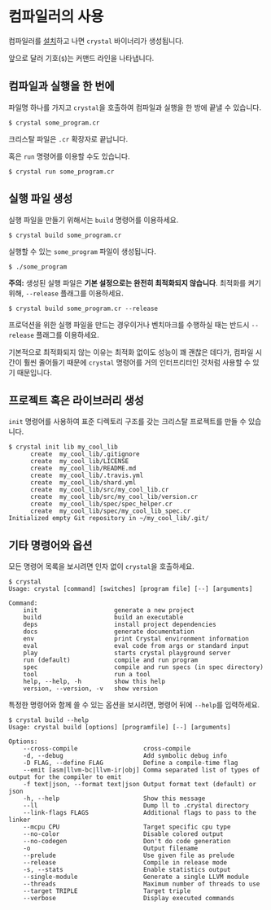 # 컴파일러의 사용

컴파일러를 [설치](../installation/README.md)하고 나면 `crystal` 바이너리가 생성됩니다.

앞으로 달러 기호(`$`)는 커맨드 라인을 나타냅니다.

## 컴파일과 실행을 한 번에

파일명 하나를 가지고 `crystal`을 호출하여 컴파일과 실행을 한 방에 끝낼 수 있습니다.

```
$ crystal some_program.cr
```

크리스탈 파일은 `.cr` 확장자로 끝납니다.

혹은 `run` 명령어를 이용할 수도 있습니다.

```
$ crystal run some_program.cr
```

## 실행 파일 생성

실행 파일을 만들기 위해서는 `build` 명령어를 이용하세요.

```
$ crystal build some_program.cr
```

실행할 수 있는 `some_program` 파일이 생성됩니다.

```
$ ./some_program
```

**주의:** 생성된 실행 파일은 **기본 설정으로는 완전히 최적화되지 않습니다**. 최적화를 켜기 위해, `--release` 플래그를 이용하세요.

```
$ crystal build some_program.cr --release
```

프로덕션을 위한 실행 파일을 만드는 경우이거나 벤치마크를 수행하실 때는 반드시 `--release` 플래그를 이용하세요.

기본적으로 최적화되지 않는 이유는 최적화 없이도 성능이 꽤 괜찮은 데다가, 컴파일 시간이 훨씬 줄어들기 때문에 `crystal` 명령어를 거의 인터프리터인 것처럼 사용할 수 있기 때문입니다.

## 프로젝트 혹은 라이브러리 생성

`init` 명령어를 사용하여 표준 디렉토리 구조를 갖는 크리스탈 프로젝트를 만들 수 있습니다.

```
$ crystal init lib my_cool_lib
      create  my_cool_lib/.gitignore
      create  my_cool_lib/LICENSE
      create  my_cool_lib/README.md
      create  my_cool_lib/.travis.yml
      create  my_cool_lib/shard.yml
      create  my_cool_lib/src/my_cool_lib.cr
      create  my_cool_lib/src/my_cool_lib/version.cr
      create  my_cool_lib/spec/spec_helper.cr
      create  my_cool_lib/spec/my_cool_lib_spec.cr
Initialized empty Git repository in ~/my_cool_lib/.git/
```

## 기타 명령어와 옵션

모든 명령어 목록을 보시려면 인자 없이 `crystal`을 호출하세요.

```
$ crystal
Usage: crystal [command] [switches] [program file] [--] [arguments]

Command:
    init                     generate a new project
    build                    build an executable
    deps                     install project dependencies
    docs                     generate documentation
    env                      print Crystal environment information
    eval                     eval code from args or standard input
    play                     starts crystal playground server
    run (default)            compile and run program
    spec                     compile and run specs (in spec directory)
    tool                     run a tool
    help, --help, -h         show this help
    version, --version, -v   show version
```

특정한 명령어와 함께 쓸 수 있는 옵션을 보시려면, 명령어 뒤에 `--help`를 입력하세요.

```
$ crystal build --help
Usage: crystal build [options] [programfile] [--] [arguments]

Options:
    --cross-compile                  cross-compile
    -d, --debug                      Add symbolic debug info
    -D FLAG, --define FLAG           Define a compile-time flag
    --emit [asm|llvm-bc|llvm-ir|obj] Comma separated list of types of output for the compiler to emit
    -f text|json, --format text|json Output format text (default) or json
    -h, --help                       Show this message
    --ll                             Dump ll to .crystal directory
    --link-flags FLAGS               Additional flags to pass to the linker
    --mcpu CPU                       Target specific cpu type
    --no-color                       Disable colored output
    --no-codegen                     Don't do code generation
    -o                               Output filename
    --prelude                        Use given file as prelude
    --release                        Compile in release mode
    -s, --stats                      Enable statistics output
    --single-module                  Generate a single LLVM module
    --threads                        Maximum number of threads to use
    --target TRIPLE                  Target triple
    --verbose                        Display executed commands
```
